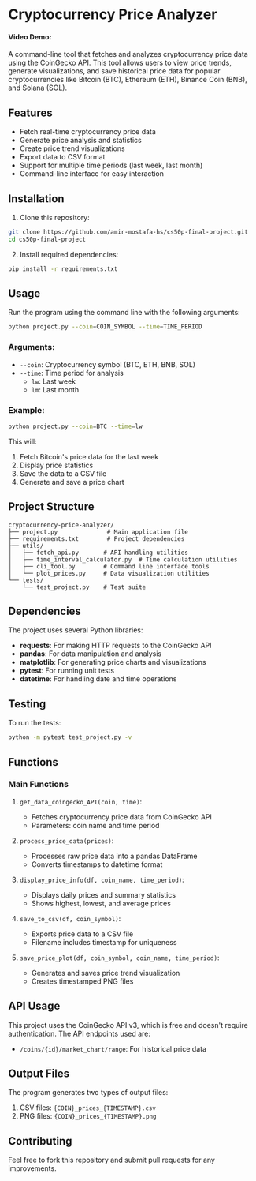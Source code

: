 # Cryptocurrency Price Analyzer

#### Video Demo: <URL HERE>

A command-line tool that fetches and analyzes cryptocurrency price data using the CoinGecko API. This tool allows users to view price trends, generate visualizations, and save historical price data for popular cryptocurrencies like Bitcoin (BTC), Ethereum (ETH), Binance Coin (BNB), and Solana (SOL).

## Features

- Fetch real-time cryptocurrency price data
- Generate price analysis and statistics
- Create price trend visualizations
- Export data to CSV format
- Support for multiple time periods (last week, last month)
- Command-line interface for easy interaction

## Installation

1. Clone this repository:

```bash
git clone https://github.com/amir-mostafa-hs/cs50p-final-project.git
cd cs50p-final-project
```

2. Install required dependencies:

```bash
pip install -r requirements.txt
```

## Usage

Run the program using the command line with the following arguments:

```bash
python project.py --coin=COIN_SYMBOL --time=TIME_PERIOD
```

### Arguments:

- `--coin`: Cryptocurrency symbol (BTC, ETH, BNB, SOL)
- `--time`: Time period for analysis
  - `lw`: Last week
  - `lm`: Last month

### Example:

```bash
python project.py --coin=BTC --time=lw
```

This will:

1. Fetch Bitcoin's price data for the last week
2. Display price statistics
3. Save the data to a CSV file
4. Generate and save a price chart

## Project Structure

```
cryptocurrency-price-analyzer/
├── project.py              # Main application file
├── requirements.txt        # Project dependencies
├── utils/
│   ├── fetch_api.py       # API handling utilities
│   ├── time_interval_calculator.py  # Time calculation utilities
│   ├── cli_tool.py        # Command line interface tools
│   └── plot_prices.py     # Data visualization utilities
└── tests/
    └── test_project.py    # Test suite
```

## Dependencies

The project uses several Python libraries:

- **requests**: For making HTTP requests to the CoinGecko API
- **pandas**: For data manipulation and analysis
- **matplotlib**: For generating price charts and visualizations
- **pytest**: For running unit tests
- **datetime**: For handling date and time operations

## Testing

To run the tests:

```bash
python -m pytest test_project.py -v
```

## Functions

### Main Functions

1. `get_data_coingecko_API(coin, time)`:

   - Fetches cryptocurrency price data from CoinGecko API
   - Parameters: coin name and time period

2. `process_price_data(prices)`:

   - Processes raw price data into a pandas DataFrame
   - Converts timestamps to datetime format

3. `display_price_info(df, coin_name, time_period)`:

   - Displays daily prices and summary statistics
   - Shows highest, lowest, and average prices

4. `save_to_csv(df, coin_symbol)`:

   - Exports price data to a CSV file
   - Filename includes timestamp for uniqueness

5. `save_price_plot(df, coin_symbol, coin_name, time_period)`:
   - Generates and saves price trend visualization
   - Creates timestamped PNG files

## API Usage

This project uses the CoinGecko API v3, which is free and doesn't require authentication. The API endpoints used are:

- `/coins/{id}/market_chart/range`: For historical price data

## Output Files

The program generates two types of output files:

1. CSV files: `{COIN}_prices_{TIMESTAMP}.csv`
2. PNG files: `{COIN}_prices_{TIMESTAMP}.png`

## Contributing

Feel free to fork this repository and submit pull requests for any improvements.
